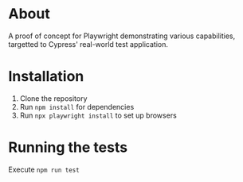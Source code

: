 # About

A proof of concept for Playwright demonstrating various capabilities, targetted to Cypress' real-world test application.

# Installation

1. Clone the repository
2. Run `npm install` for dependencies
3. Run `npx playwright install` to set up browsers

# Running the tests

Execute `npm run test`
